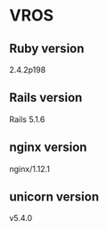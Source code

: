 # VROS

## Ruby version
2.4.2p198
## Rails version
Rails 5.1.6
## nginx version
nginx/1.12.1
## unicorn version
v5.4.0
